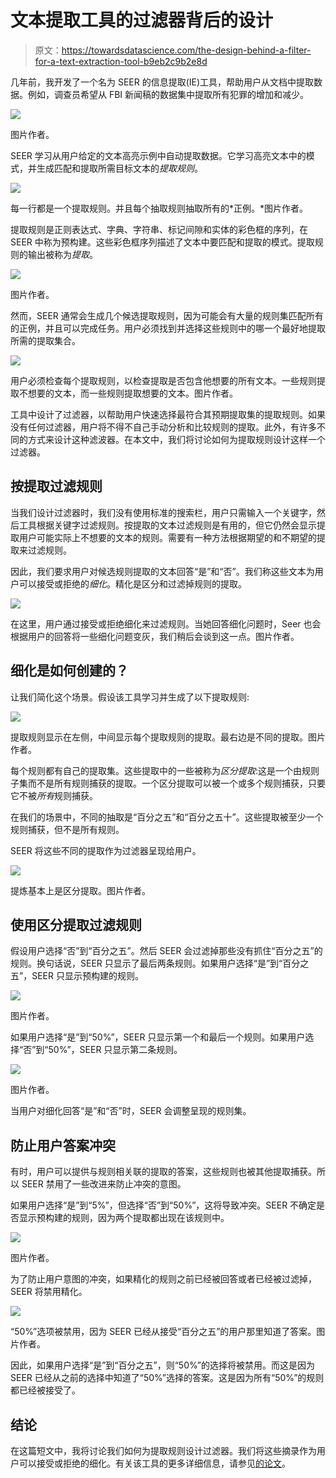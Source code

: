 # 文本提取工具的过滤器背后的设计

> 原文：<https://towardsdatascience.com/the-design-behind-a-filter-for-a-text-extraction-tool-b9eb2c9b2e8d>

几年前，我开发了一个名为 SEER 的信息提取(IE)工具，帮助用户从文档中提取数据。例如，调查员希望从 FBI 新闻稿的数据集中提取所有犯罪的增加和减少。

![](img/e93a986af3572a0ec5d2ae8f9abc040a.png)

图片作者。

SEER 学习从用户给定的文本高亮示例中自动提取数据。它学习高亮文本中的模式，并生成匹配和提取所需目标文本的*提取规则*。

![](img/0c90a6be4bb953ab5aece2e301c17200.png)

每一行都是一个提取规则。并且每个抽取规则抽取所有的*正例。*图片作者。

提取规则是正则表达式、字典、字符串、标记间隙和实体的彩色框的序列，在 SEER 中称为预构建。这些彩色框序列描述了文本中要匹配和提取的模式。提取规则的输出被称为*提取*。

![](img/51207c16133e3f5d5d393f22331a2b00.png)

图片作者。

然而，SEER 通常会生成几个候选提取规则，因为可能会有大量的规则集匹配所有的正例，并且可以完成任务。用户必须找到并选择这些规则中的哪一个最好地提取所需的提取集合。

![](img/f87f59792a35b2b49334c81f208738dd.png)

用户必须检查每个提取规则，以检查提取是否包含他想要的所有文本。一些规则提取不想要的文本，而一些规则提取想要的文本。图片作者。

工具中设计了过滤器，以帮助用户快速选择最符合其预期提取集的提取规则。如果没有任何过滤器，用户将不得不自己手动分析和比较规则的提取。此外，有许多不同的方式来设计这种滤波器。在本文中，我们将讨论如何为提取规则设计这样一个过滤器。

## 按提取过滤规则

当我们设计过滤器时，我们没有使用标准的搜索栏，用户只需输入一个关键字，然后工具根据关键字过滤规则。按提取的文本过滤规则是有用的，但它仍然会显示提取用户可能实际上不想要的文本的规则。需要有一种方法根据期望的和不期望的提取来过滤规则。

因此，我们要求用户对候选规则提取的文本回答“是”和“否”。我们称这些文本为用户可以接受或拒绝的*细化*。精化是区分和过滤掉规则的提取。

![](img/9df532ce4d7c308e5e0595c4932390fb.png)

在这里，用户通过接受或拒绝细化来过滤规则。当她回答细化问题时，Seer 也会根据用户的回答将一些细化问题变灰，我们稍后会谈到这一点。图片作者。

## 细化是如何创建的？

让我们简化这个场景。假设该工具学习并生成了以下提取规则:

![](img/40473a671d073c2365fa9d68e8476f6e.png)

提取规则显示在左侧，中间显示每个提取规则的提取。最右边是不同的提取。图片作者。

每个规则都有自己的提取集。这些提取中的一些被称为*区分提取*:这是一个由规则子集而不是所有规则捕获的提取。一个区分提取可以被一个或多个规则捕获，只要它不被*所有*规则捕获。

在我们的场景中，不同的抽取是“百分之五”和“百分之五十”。这些提取被至少一个规则捕获，但不是所有规则。

SEER 将这些不同的提取作为过滤器呈现给用户。

![](img/f28d2d205281e6b487af159a78c617f1.png)

提炼基本上是区分提取。图片作者。

## 使用区分提取过滤规则

假设用户选择“否”到“百分之五”。然后 SEER 会过滤掉那些没有抓住“百分之五”的规则。换句话说，SEER 只显示了最后两条规则。如果用户选择“是”到“百分之五”，SEER 只显示预构建的规则。

![](img/2731d2da1d26f27da36a40285220cffd.png)

图片作者。

如果用户选择“是”到“50%”，SEER 只显示第一个和最后一个规则。如果用户选择“否”到“50%”，SEER 只显示第二条规则。

![](img/b1a8dc77f5ffb483dda94e8eb0464d2a.png)

图片作者。

当用户对细化回答“是”和“否”时，SEER 会调整呈现的规则集。

## 防止用户答案冲突

有时，用户可以提供与规则相关联的提取的答案，这些规则也被其他提取捕获。所以 SEER 禁用了一些改进来防止冲突的意图。

如果用户选择“是”到“5%”，但选择“否”到“50%”，这将导致冲突。SEER 不确定是否显示预构建的规则，因为两个提取都出现在该规则中。

![](img/ae718625300cfd5e5523bd8fcc11d74d.png)

图片作者。

为了防止用户意图的冲突，如果精化的规则之前已经被回答或者已经被过滤掉，SEER 将禁用精化。

![](img/2e9f8a97c1699bc2d48b746c80c95ba9.png)

“50%”选项被禁用，因为 SEER 已经从接受“百分之五”的用户那里知道了答案。图片作者。

因此，如果用户选择“是”到“百分之五”，则“50%”的选择将被禁用。而这是因为 SEER 已经从之前的选择中知道了“50%”选择的答案。这是因为所有“50%”的规则都已经被接受了。

## 结论

在这篇短文中，我将讨论我们如何为提取规则设计过滤器。我们将这些摘录作为用户可以接受或拒绝的细化。有关该工具的更多详细信息，请参见[的论文](https://dl.acm.org/doi/10.1145/3025453.3025540)。